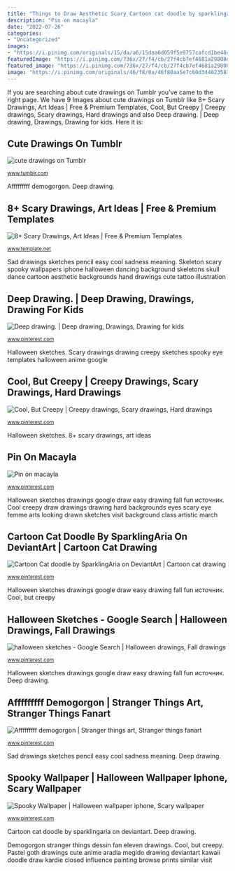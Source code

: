 ```yaml
---
title: "Things to Draw Aesthetic Scary Cartoon cat doodle by sparklingaria on deviantart"
description: "Pin on macayla"
date: "2022-07-26"
categories:
- "Uncategorized"
images:
- "https://i.pinimg.com/originals/15/da/a6/15daa6d059f5e9757cafcd1be48c29e5.jpg"
featuredImage: "https://i.pinimg.com/736x/27/f4/cb/27f4cb7ef4681a29808d9d91145ccdfb.jpg"
featured_image: "https://i.pinimg.com/736x/27/f4/cb/27f4cb7ef4681a29808d9d91145ccdfb.jpg"
image: "https://i.pinimg.com/originals/46/f8/0a/46f80aa5e7c60d34402358796f974e1d.jpg"
---
```


If you are searching about cute drawings on Tumblr you've came to the right page. We have 9 Images about cute drawings on Tumblr like 8+ Scary Drawings, Art Ideas | Free &amp; Premium Templates, Cool, But Creepy | Creepy drawings, Scary drawings, Hard drawings and also Deep drawing. | Deep drawing, Drawings, Drawing for kids. Here it is:

## Cute Drawings On Tumblr

![cute drawings on Tumblr](https://78.media.tumblr.com/a2a929ffd43f406f79a6a87f02f88637/tumblr_n2lh6uuBEY1rkoubso1_500.jpg "Skeleton scary spooky wallpapers iphone halloween dancing background skeletons skull dance cartoon aesthetic backgrounds hand drawings cute tattoo illustration")

<small>www.tumblr.com</small>

Afffffffff demogorgon. Deep drawing.

## 8+ Scary Drawings, Art Ideas | Free &amp; Premium Templates

![8+ Scary Drawings, Art Ideas | Free &amp; Premium Templates](https://images.template.net/wp-content/uploads/2017/01/13121206/Scary-Drawings.jpg "Spooky wallpaper")

<small>www.template.net</small>

Sad drawings sketches pencil easy cool sadness meaning. Skeleton scary spooky wallpapers iphone halloween dancing background skeletons skull dance cartoon aesthetic backgrounds hand drawings cute tattoo illustration

## Deep Drawing. | Deep Drawing, Drawings, Drawing For Kids

![Deep drawing. | Deep drawing, Drawings, Drawing for kids](https://i.pinimg.com/736x/27/f4/cb/27f4cb7ef4681a29808d9d91145ccdfb.jpg "Creepypasta trevor miedo henderson")

<small>www.pinterest.com</small>

Halloween sketches. Scary drawings drawing creepy sketches spooky eye templates halloween anime google

## Cool, But Creepy | Creepy Drawings, Scary Drawings, Hard Drawings

![Cool, But Creepy | Creepy drawings, Scary drawings, Hard drawings](https://i.pinimg.com/originals/f2/55/99/f2559973b21c4243e125c1c3bde25470.jpg "Scary drawings drawing creepy sketches spooky eye templates halloween anime google")

<small>www.pinterest.com</small>

Halloween sketches. 8+ scary drawings, art ideas

## Pin On Macayla

![Pin on macayla](https://i.pinimg.com/originals/46/f8/0a/46f80aa5e7c60d34402358796f974e1d.jpg "Pastel goth drawings cute anime aradia megido drawing deviantart kawaii doodle draw kardie closed influence painting browse prints similar visit")

<small>www.pinterest.com</small>

Halloween sketches drawings google draw easy drawing fall fun источник. Cool creepy draw drawings drawing hard backgrounds eyes scary eye femme arts looking drawn sketches visit background class artistic march

## Cartoon Cat Doodle By SparklingAria On DeviantArt | Cartoon Cat Drawing

![Cartoon Cat doodle by SparklingAria on DeviantArt | Cartoon cat drawing](https://i.pinimg.com/originals/f0/a8/ea/f0a8ea96e8701ab0e9740a01e9c4a4cf.jpg "Psicodélicos paintingvalley")

<small>www.pinterest.com</small>

Halloween sketches drawings google draw easy drawing fall fun источник. Cool, but creepy

## Halloween Sketches - Google Search | Halloween Drawings, Fall Drawings

![halloween sketches - Google Search | Halloween drawings, Fall drawings](https://i.pinimg.com/originals/15/da/a6/15daa6d059f5e9757cafcd1be48c29e5.jpg "Afffffffff demogorgon")

<small>www.pinterest.com</small>

Halloween sketches drawings google draw easy drawing fall fun источник. Deep drawing.

## Afffffffff Demogorgon | Stranger Things Art, Stranger Things Fanart

![Afffffffff demogorgon | Stranger things art, Stranger things fanart](https://i.pinimg.com/736x/c7/8b/82/c78b82c8d9682a935e7ade041d587369.jpg "Scary drawings drawing creepy sketches spooky eye templates halloween anime google")

<small>www.pinterest.com</small>

Sad drawings sketches pencil easy cool sadness meaning. Deep drawing.

## Spooky Wallpaper | Halloween Wallpaper Iphone, Scary Wallpaper

![Spooky Wallpaper | Halloween wallpaper iphone, Scary wallpaper](https://i.pinimg.com/originals/8f/ed/34/8fed3412d00b5c5e381700386649397b.jpg "Pastel goth drawings cute anime aradia megido drawing deviantart kawaii doodle draw kardie closed influence painting browse prints similar visit")

<small>www.pinterest.com</small>

Cartoon cat doodle by sparklingaria on deviantart. Deep drawing.

Demogorgon stranger things dessin fan eleven drawings. Cool, but creepy. Pastel goth drawings cute anime aradia megido drawing deviantart kawaii doodle draw kardie closed influence painting browse prints similar visit
